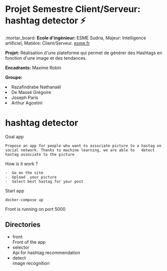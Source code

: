 # Projet Semestre Client/Serveur: hashtag detector  :zap:

<p>:mortar_board: <strong>Ecole d'ingénieur:</strong> ESME Sudria, Majeur: Intelligence artificiel, Matiére: Client/Serveur. <a href="https://esme.fr">esme.fr</a></p>
<p><strong>Projet:</strong> Réalisation d'une plateforme qui permet de générer des Hashtags en fonction d'une image et des tendances.</p>
<p><strong>Encadrants:</strong> Maxime Robin</p>
<p><strong>Groupe:</strong> <li>Razafindrabe Nathanaël</li><li>De Massé Grégoire</li><li>Joseph Paris</li><li>Arthur Agostini</li></p>

# hashtag detector

Goal app

    Propose an app for people who want to associate picture to a hastag on social network. Thanks to machine learning, we are able to   detect hastag associate to the picture  
    
How is it work ?

    -  Go on the site  
    -  Upload  your picture
    -  Select best hastag for your post
    
Start app

    docker-compose up

Front is running on port 5000

## Directories

- front  
    Front of the app
- selector  
    Api for hashtag recommendation
- detect  
    image recognition
